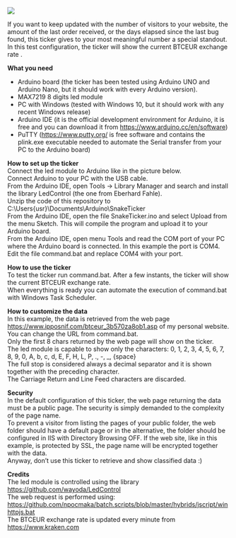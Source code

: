 ![](https://www.ipposnif.com/download/snaketickervideo.gif)  

If you want to keep updated with the number of visitors to your website, the amount of the last order received, or the days elapsed since the last bug found, this ticker gives to your most meaningful number a special standout.  
In this test configuration, the ticker will show the current BTCEUR exchange rate .  

**What you need** 
* Arduino board (the ticker has been tested using Arduino UNO and Arduino Nano, but it should work with every Arduino version).
* MAX7219 8 digits led module
* PC with Windows (tested with Windows 10, but it should work with any recent Windows release)
* Arduino IDE (it is the official development environment for Arduino, it is free and you can download it from https://www.arduino.cc/en/software)
* PuTTY (https://www.putty.org/ is free software and contains the plink.exe executable needed to automate the Serial transfer from your PC to the Arduino board)


**How to set up the ticker**  
Connect the led module to Arduino like in the picture below.  
Connect Arduino to your PC with the USB cable.  
From the Arduino IDE, open Tools -> Library Manager and search and install the library LedControl (the one from Eberhard Fahle).  
Unzip the code of this repository to C:\Users\{usr}\Documents\Arduino\SnakeTicker  
From the Arduino IDE, open the file SnakeTicker.ino and select Upload from the menu Sketch. This will compile the program and upload it to your Arduino board.  
From the Arduino IDE, open menu Tools and read the COM port of your PC where the Arduino board is connected. In this example the port is COM4.  
Edit the file command.bat and replace COM4 with your port.  

**How to use the ticker**  
To test the ticker run command.bat. After a few instants, the ticker will show the current BTCEUR exchange rate.  
When everything is ready you can automate the execution of command.bat with Windows Task Scheduler.  

**How to customize the data**  
In this example, the data is retrieved from the web page https://www.ipposnif.com/btceur_3b570za8ob1.asp of my personal website.  
You can change the URL from command.bat.  
Only the first 8 chars returned by the web page will show on the ticker.  
The led module is capable to show only the characters: 0, 1, 2, 3, 4, 5, 6, 7, 8, 9, 0, A, b, c, d, E, F, H, L, P, ., -, _, {space}  
The full stop is considered always a decimal separator and it is shown together with the preceding character.  
The Carriage Return and Line Feed characters are discarded.  

**Security**  
In the default configuration of this ticker, the web page returning the data must be a public page. The security is simply demanded to the complexity of the page name.   
To prevent a visitor from listing the pages of your public folder, the web folder should have a default page or in the alternative, the folder should be configured in IIS with Directory Browsing OFF. If the web site, like in this example, is protected by SSL, the page name will be encrypted together with the data.  
Anyway, don’t use this ticker to retrieve and show classified data :)

**Credits**  
The led module is controlled using the library https://github.com/wayoda/LedControl  
The web request is performed using: https://github.com/npocmaka/batch.scripts/blob/master/hybrids/jscript/winhttpjs.bat  
The BTCEUR exchange rate is updated every minute from https://www.kraken.com  

